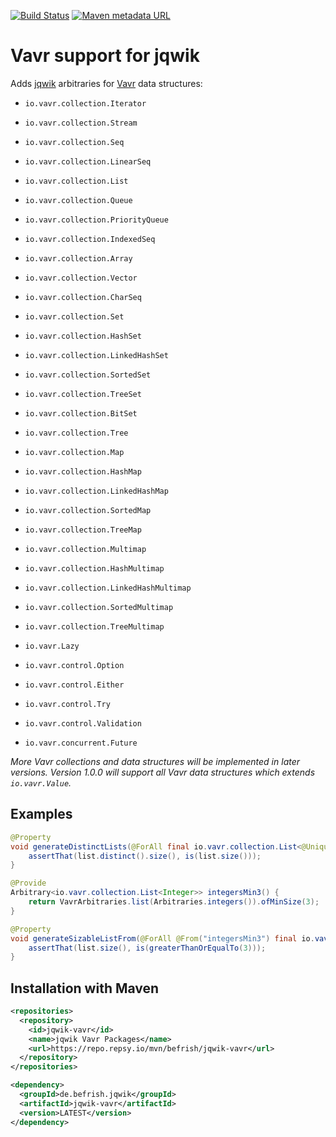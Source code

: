 [![Build Status](https://github.com/Befrish/jqwik-vavr/workflows/build/badge.svg)](https://github.com/Befrish/jqwik-vavr/actions?query=workflow%3Abuild)
[![Maven metadata URL](https://img.shields.io/maven-metadata/v?color=blue&metadataUrl=https%3A%2F%2Frepo.repsy.io%2Fmvn%2FBefrish%2Fjqwik-vavr%2Fde%2Fbefrish%2Fjqwik%2Fjqwik-vavr%2Fmaven-metadata.xml)](https://repo.repsy.io/mvn/befrish/jqwik-vavr)

# Vavr support for jqwik

Adds [jqwik](https://jqwik.net/) arbitraries for [Vavr](https://www.vavr.io/vavr-docs/) data structures:

- `io.vavr.collection.Iterator`
- `io.vavr.collection.Stream`
- `io.vavr.collection.Seq`
- `io.vavr.collection.LinearSeq`
- `io.vavr.collection.List`
- `io.vavr.collection.Queue`
- `io.vavr.collection.PriorityQueue`
- `io.vavr.collection.IndexedSeq`
- `io.vavr.collection.Array`
- `io.vavr.collection.Vector`
- `io.vavr.collection.CharSeq`
- `io.vavr.collection.Set`
- `io.vavr.collection.HashSet`
- `io.vavr.collection.LinkedHashSet`
- `io.vavr.collection.SortedSet`
- `io.vavr.collection.TreeSet`
- `io.vavr.collection.BitSet`
- `io.vavr.collection.Tree`
- `io.vavr.collection.Map`
- `io.vavr.collection.HashMap`
- `io.vavr.collection.LinkedHashMap`
- `io.vavr.collection.SortedMap`
- `io.vavr.collection.TreeMap`
- `io.vavr.collection.Multimap`
- `io.vavr.collection.HashMultimap`
- `io.vavr.collection.LinkedHashMultimap`
- `io.vavr.collection.SortedMultimap`
- `io.vavr.collection.TreeMultimap`

- `io.vavr.Lazy`

- `io.vavr.control.Option`
- `io.vavr.control.Either`
- `io.vavr.control.Try`
- `io.vavr.control.Validation`

- `io.vavr.concurrent.Future`

<!--
- io.vavr.collection.*
-->

_More Vavr collections and data structures will be implemented in later versions.
Version 1.0.0 will support all Vavr data structures which extends `io.vavr.Value`._

## Examples

```java
@Property
void generateDistinctLists(@ForAll final io.vavr.collection.List<@Unique Integer> list) {
    assertThat(list.distinct().size(), is(list.size()));
}
```

```java
@Provide
Arbitrary<io.vavr.collection.List<Integer>> integersMin3() {
    return VavrArbitraries.list(Arbitraries.integers()).ofMinSize(3);
}

@Property
void generateSizableListFrom(@ForAll @From("integersMin3") final io.vavr.collection.List<Integer> list) {
    assertThat(list.size(), is(greaterThanOrEqualTo(3)));
}
```

## Installation with Maven

```xml
<repositories>
  <repository>
    <id>jqwik-vavr</id>
    <name>jqwik Vavr Packages</name>
    <url>https://repo.repsy.io/mvn/befrish/jqwik-vavr</url>
  </repository>
</repositories>
```

```xml
<dependency>
  <groupId>de.befrish.jqwik</groupId>
  <artifactId>jqwik-vavr</artifactId>
  <version>LATEST</version>
</dependency>
```
